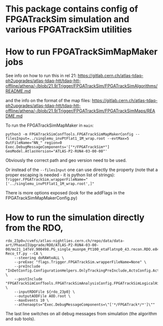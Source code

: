 # This package contains config of FPGATrackSim simulation and various FPGATrackSim utilities


# How to run FPGATrackSimMapMaker jobs
See info on how to run this in rel 21: https://gitlab.cern.ch/atlas-tdaq-ph2upgrades/atlas-tdaq-htt/tdaq-htt-offline/athena/-/blob/21.9/Trigger/FPGATrackSim/FPGATrackSimAlgorithms/README.md

and the info on the format of the map files: https://gitlab.cern.ch/atlas-tdaq-ph2upgrades/atlas-tdaq-htt/tdaq-htt-offline/athena/-/blob/21.9/Trigger/FPGATrackSim/FPGATrackSimMaps/README.md

To run the FPGATrackSimMapMaker in `main`:
```
python3 -m FPGATrackSimConfTools.FPGATrackSimMapMakerConfig --filesInput=../singlemu_invPtFlat1_1M_wrap.root --evtMax=5 OutFileName="NN_" region=0 Exec.DebugMessageComponents='["*/FPGATrackSim*"] GeoModel.AtlasVersion="ATLAS-P2-RUN4-03-00-00"'
```
Obviously the correct path and geo version need to be used.

Or instead of the `--filesInput` one can use directly the property (note that a proper escaping is needed - it is python list of strings): 
`Trigger.FPGATrackSim.wrapperFileName="['../singlemu_invPtFlat1_1M_wrap.root',]"`

There is more options exposed (look for the addFlags in the FPGATrackSimMapMakerConfig.py)



# How to run the simulation directly from the RDO,
```
rdo_23p0=/cvmfs/atlas-nightlies.cern.ch/repo/data/data-art/PhaseIIUpgrade/RDO/ATLAS-P2-RUN4-03-00-00/mc21_14TeV.900498.PG_single_muonpm_Pt100_etaFlatnp0_43.recon.RDO.e8481_s4149_r14697/RDO.33675668._000016.pool.root.1
Reco_tf.py --CA \
    --steering doRAWtoALL \
    --preExec "flags.Trigger.FPGATrackSim.wrapperFileName=None" \
    --preInclude "InDetConfig.ConfigurationHelpers.OnlyTrackingPreInclude,ActsConfig.ActsCIFlags.actsValidateTracksFlags" \
    --postInclude "FPGATrackSimConfTools.FPGATrackSimAnalysisConfig.FPGATrackSimLogicalHistProcessAlgCfg" \
    --inputRDOFile ${rdo_23p0} \
    --outputAODFile AOD.root \
    --maxEvents 10 \
    --athenaopts="Exec.DebugMessageComponents=\"['*/FPGATrack*/*']\""
```
The last line switches on all debug messages from simulation (the algorithm and sub tools).


